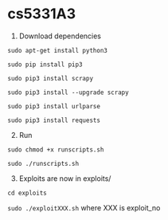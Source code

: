 # cs5331A3

1) Download dependencies

`sudo apt-get install python3`

`sudo pip install pip3`

`sudo pip3 install scrapy`

`sudo pip3 install --upgrade scrapy` 

`sudo pip3 install urlparse`

`sudo pip3 install requests`

2) Run

`sudo chmod +x runscripts.sh`

`sudo ./runscripts.sh`

3) Exploits are now in exploits/

`cd exploits`

`sudo ./exploitXXX.sh`
where XXX is exploit_no


